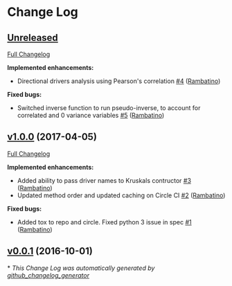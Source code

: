 # Change Log

## [Unreleased](https://github.com/Rambatino/Kruskals/tree/HEAD)

[Full Changelog](https://github.com/Rambatino/Kruskals/compare/v1.0.0...HEAD)

**Implemented enhancements:**

- Directional drivers analysis using Pearson's correlation [\#4](https://github.com/Rambatino/Kruskals/pull/4) ([Rambatino](https://github.com/Rambatino))

**Fixed bugs:**

- Switched inverse function to run pseudo-inverse, to account for correlated and 0 variance variables [\#5](https://github.com/Rambatino/Kruskals/pull/5) ([Rambatino](https://github.com/Rambatino))

## [v1.0.0](https://github.com/Rambatino/Kruskals/tree/v1.0.0) (2017-04-05)
[Full Changelog](https://github.com/Rambatino/Kruskals/compare/v0.0.1...v1.0.0)

**Implemented enhancements:**

- Added ability to pass driver names to Kruskals contructor [\#3](https://github.com/Rambatino/Kruskals/pull/3) ([Rambatino](https://github.com/Rambatino))
- Updated method order and updated caching on Circle CI [\#2](https://github.com/Rambatino/Kruskals/pull/2) ([Rambatino](https://github.com/Rambatino))

**Fixed bugs:**

- Added tox to repo and circle. Fixed python 3 issue in spec [\#1](https://github.com/Rambatino/Kruskals/pull/1) ([Rambatino](https://github.com/Rambatino))

## [v0.0.1](https://github.com/Rambatino/Kruskals/tree/v0.0.1) (2016-10-01)


\* *This Change Log was automatically generated by [github_changelog_generator](https://github.com/skywinder/Github-Changelog-Generator)*